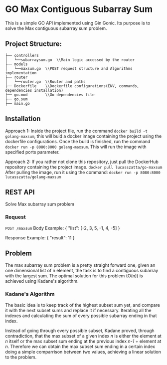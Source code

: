 # GO Max Contiguous Subarray Sum
This is a simple GO API implemented using Gin Gonic. Its purpose is to solve the Max contiguous subarray sum problem.

## Project Structure:

```
├── controllers
│   └──subarraysum.go  \\Main logic accessed by the router
├── models
│   └──maxsum.go  \\POST request structure and Algorithms implementation
├── router
│   └──router.go  \\Router and paths
├── Dockerfile    \\Dockerfile configurations(ENV, commands, dependencies installation)
├── go.mod        \\Go dependencies file
├── go.sum
├── main.go        
```
## Installation
Approach 1: Inside the project file, run the command `docker build -t golang-maxsum`, this will buid a docker image containing the project using the dockerfile configurations.
Once the build is finished, run the command `docker run -p 8080:8000 golang-maxsum`. This will run the image with specified ports parameter.

Approach 2: If you rather not clone this repository, just pull the DockerHub repository containing the project image.
`docker pull lucasszatta/go-maxsum`
After pulling the image, run it using the command: `docker run -p 8080:8000 lucasszatta/golang-maxsum`

## REST API
Solve Max subarray sum problem
### Request
  `POST /maxsum`
  Body Example: { "list": [-2, 3, 5, -1, 4, -5] }
  
  Response Example: { "result": 11 }
  
## Problem

The max subarray sum problem is a pretty straight forward one, given an one dimensional list of n element, the task is to find a contiguous subarray with the largest sum. The optimal solution for this problem (O(n)) is achieved using Kadane's algorithm.

### Kadane's Algorithm

The basic idea is to keep track of the highest subset sum yet, and compare it with the next subset sums and replace it if necessary. Iterating all the indexes and calculating the sum of every possible subarray ending in that index.

Instead of going through every possible subset, Kadane proved, through contradiction, that the max subset of a given index *n* is either the element at *n* itself or the max subset sum ending at the previous index *n-1* + element at *n*. Therefore we can obtain the max subset sum ending in a certain index doing a simple comparrison between two values, achieving a linear solution to the problem.
